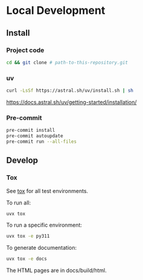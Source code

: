 # Local Development
## Install
### Project code
```sh
cd && git clone # path-to-this-repository.git
```

### uv
```sh
curl -LsSf https://astral.sh/uv/install.sh | sh
```

https://docs.astral.sh/uv/getting-started/installation/

### Pre-commit
```sh
pre-commit install
pre-commit autoupdate
pre-commit run --all-files
```

## Develop
### Tox
See [tox](pyproject.toml) for all test environments.

To run all:
```sh
uvx tox
```

To run a specific environment:
```sh
uvx tox -e py311
```

To generate documentation:
```sh
uvx tox -e docs
```
The HTML pages are in docs/build/html.
